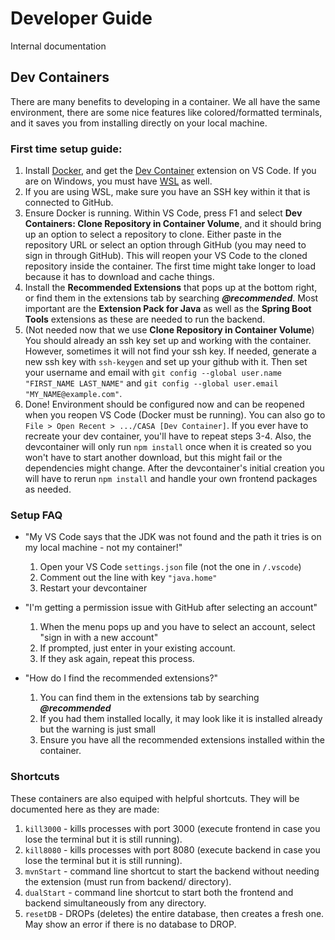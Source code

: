 # Developer Guide
Internal documentation

## Dev Containers
There are many benefits to developing in a container. We all have the same environment, there are some nice features like colored/formatted terminals, and it saves you from installing directly on your local machine.

### First time setup guide:

1. Install [Docker](https://www.docker.com/products/docker-desktop/), and get the [Dev Container](https://marketplace.visualstudio.com/items?itemName=ms-vscode-remote.remote-containers) extension on VS Code. If you are on Windows, you must have [WSL](https://learn.microsoft.com/en-us/windows/wsl/install#install-wsl-command) as well.
2. If you are using WSL, make sure you have an SSH key within it that is connected to GitHub.
3. Ensure Docker is running. Within VS Code, press F1 and select **Dev Containers: Clone Repository in Container Volume**, and it should bring up an option to select a repository to clone. Either paste in the repository URL or select an option through GitHub (you may need to sign in through GitHub). This will reopen your VS Code to the cloned repository inside the container. The first time might take longer to load because it has to download and cache things.
4. Install the **Recommended Extensions** that pops up at the bottom right, or find them in the extensions tab by searching ***@recommended***. Most important are the **Extension Pack for Java** as well as the **Spring Boot Tools** extensions as these are needed to run the backend.
5. (Not needed now that we use **Clone Repository in Container Volume**) You should already an ssh key set up and working with the container. However, sometimes it will not find your ssh key. If needed, generate a new ssh key with `ssh-keygen` and set up your github with it. Then set your username and email with 
```git config --global user.name "FIRST_NAME LAST_NAME"```
and
```git config --global user.email "MY_NAME@example.com"```.
6. Done! Environment should be configured now and can be reopened when you reopen VS Code (Docker must be running). You can also go to `File > Open Recent > .../CASA [Dev Container]`. If you ever have to recreate your dev container, you'll have to repeat steps 3-4. Also, the devcontainer will only run `npm install` once when it is created so you won't have to start another download, but this might fail or the dependencies might change. After the devcontainer's initial creation you will have to rerun `npm install` and handle your own frontend packages as needed.

### Setup FAQ
- "My VS Code says that the JDK was not found and the path it tries is on my local machine - not my container!"
	1. Open your VS Code `settings.json` file (not the one in `/.vscode`)
	2. Comment out the line with key `"java.home"`
	3. Restart your devcontainer

- "I'm getting a permission issue with GitHub after selecting an account"
	1. When the menu pops up and you have to select an account, select "sign in with a new account"
	2. If prompted, just enter in your existing account.
	3. If they ask again, repeat this process.

- "How do I find the recommended extensions?"
	1. You can find them in the extensions tab by searching ***@recommended***
	2. If you had them installed locally, it may look like it is installed already but the warning is just small
	3. Ensure you have all the recommended extensions installed within the container.

### Shortcuts
These containers are also equiped with helpful shortcuts. They will be documented here as they are made:

1. `kill3000` - kills processes with port 3000 (execute frontend in case you lose the terminal but it is still running).
2. `kill8080` - kills processes with port 8080 (execute backend in case you lose the terminal but it is still running).
3. `mvnStart` - command line shortcut to start the backend without needing the extension (must run from backend/ directory).
4. `dualStart` - command line shortcut to start both the frontend and backend simultaneously from any directory.
5. `resetDB` - DROPs (deletes) the entire database, then creates a fresh one. May show an error if there is no database to DROP.
